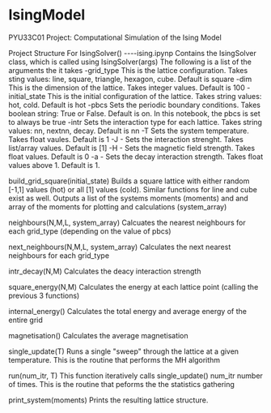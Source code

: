# IsingModel
PYU33C01 Project: Computational Simulation of the Ising Model

Project Structure For IsingSolver()
----ising.ipynp
Contains the IsingSolver class, which is called using IsingSolver(args)
The following is a list of the arguments the it takes
-grid_type
    This is the lattice configuration. Takes sting values: line, square, triangle, hexagon, cube. Default is square
-dim  
    This is the dimension of the lattice. Takes integer values. Default is 100
-initial_state 
    This is the initial configuration of the lattice. Takes string values: hot, cold. Default is hot
-pbcs 
    Sets the periodic boundary conditions. Takes boolean string: True or False. Default is on.
    In this notebook, the pbcs is set to always be true
-intr 
    Sets the interaction type for each lattice. Takes string values: nn, nextnn, decay. Default is nn
-T 
    Sets the system temperature. Takes float vaules. Default is 1
-J -
    Sets the interaction strenght. Takes list/array values. Default is [1]
-H -
    Sets the magnetic field strength. Takes float values. Default is 0
-a -
    Sets the decay interaction strength. Takes float values above 1. Default is 1. 
    
build_grid_square(initial_state)
    Builds a square lattice with either random [-1,1] values (hot) or all [1] values (cold). Similar functions 
    for line and cube exist as well. Outputs a list of the systems moments (moments) and and array of the moments for plotting
    and calculations (system_array)
    
neighbours(N,M,L, system_array)
    Calcuates the nearest neighbours for each grid_type (depending on the value of pbcs)
    
next_neighbours(N,M,L, system_array)
    Calculates the next nearest neighbours for each grid_type
    
intr_decay(N,M)
    Calculates the deacy interaction strength 
    
square_energy(N,M)
    Calculates the energy at each lattice point (calling the previous 3 functions)
    
internal_energy()
    Calculates the total energy and average energy of the entire grid
    
magnetisation()
    Calculates the average magnetisation
    
single_update(T)
    Runs a single "sweep" through the lattice at a given temperature. This is the routine that performs the MH algorithm
    
run(num_itr, T)
    This function iteratively calls single_update() num_itr number of times. This is the routine that peforms the the statistics gathering
    
print_system(moments)
    Prints the resulting lattice structure.
